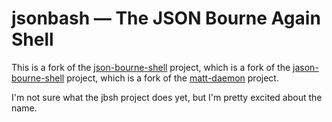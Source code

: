 # jsonbash — The JSON Bourne Again Shell

This is a fork of the [json-bourne-shell](https://github.com/Breton/json-bourne-shell) project,
which is a fork of the [jason-bourne-shell](https://github.com/bostonaholic/jason-bourne-shell) project,
which is a fork of the [matt-daemon](https://github.com/searls/matt-daemon) project.

I'm not sure what the jbsh project does yet, but I'm pretty excited about the name.

